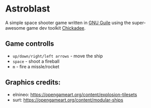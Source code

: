 # Astroblast

A simple space shooter game written in [GNU Guile](https://www.gnu.org/software/guile/) using the super-awesome game dev toolkit [Chickadee](https://dthompson.us/projects/chickadee.html).

## Game controlls

- `up/down/right/left arrows` - move the ship
- `space` - shoot a fireball
- `m` - fire a missle/rocket

## Graphics credits:

- elnineo: https://opengameart.org/content/explosion-tilesets
- surt: https://opengameart.org/content/modular-ships